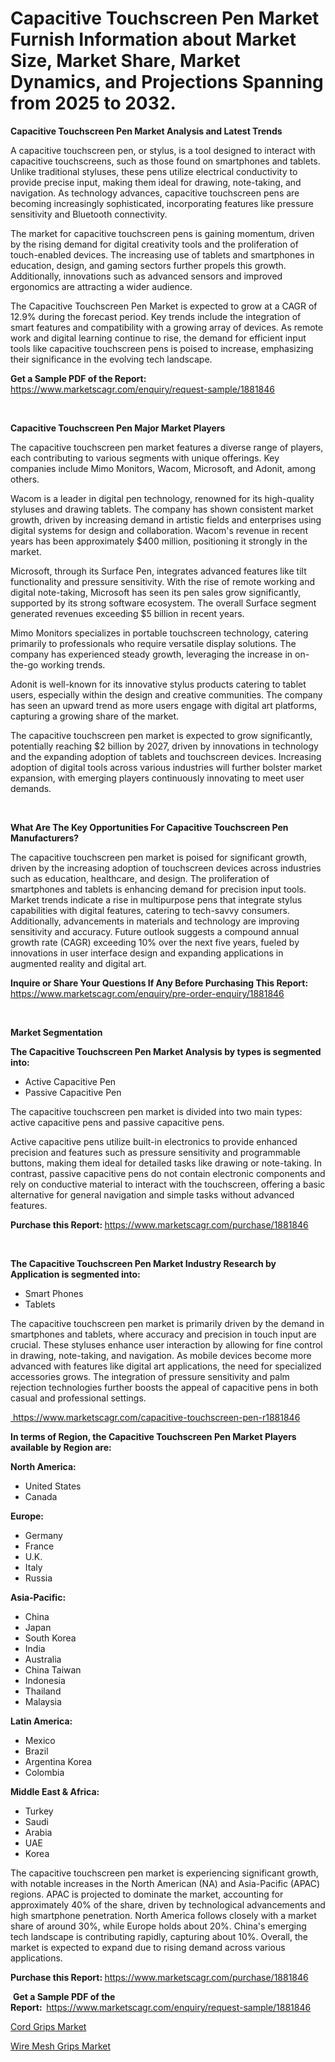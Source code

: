 <p><h1>Capacitive Touchscreen Pen Market Furnish Information about Market Size, Market Share, Market Dynamics, and Projections Spanning from 2025 to 2032.</h1></p><p><strong>Capacitive Touchscreen Pen Market Analysis and Latest Trends</strong></p>
<p><p>A capacitive touchscreen pen, or stylus, is a tool designed to interact with capacitive touchscreens, such as those found on smartphones and tablets. Unlike traditional styluses, these pens utilize electrical conductivity to provide precise input, making them ideal for drawing, note-taking, and navigation. As technology advances, capacitive touchscreen pens are becoming increasingly sophisticated, incorporating features like pressure sensitivity and Bluetooth connectivity.</p><p>The market for capacitive touchscreen pens is gaining momentum, driven by the rising demand for digital creativity tools and the proliferation of touch-enabled devices. The increasing use of tablets and smartphones in education, design, and gaming sectors further propels this growth. Additionally, innovations such as advanced sensors and improved ergonomics are attracting a wider audience.</p><p>The Capacitive Touchscreen Pen Market is expected to grow at a CAGR of 12.9% during the forecast period. Key trends include the integration of smart features and compatibility with a growing array of devices. As remote work and digital learning continue to rise, the demand for efficient input tools like capacitive touchscreen pens is poised to increase, emphasizing their significance in the evolving tech landscape.</p></p>
<p><strong>Get a Sample PDF of the Report:&nbsp;</strong> <a href="https://www.marketscagr.com/enquiry/request-sample/1881846?utm_campaign=1879&utm_medium=2&utm_source=Github&utm_content=ia&utm_term=06042025&utm_id=capacitive-touchscreen-pen">https://www.marketscagr.com/enquiry/request-sample/1881846</a></p>
<p>&nbsp;</p>
<p><strong>Capacitive Touchscreen Pen Major Market Players</strong></p>
<p><p>The capacitive touchscreen pen market features a diverse range of players, each contributing to various segments with unique offerings. Key companies include Mimo Monitors, Wacom, Microsoft, and Adonit, among others. </p><p>Wacom is a leader in digital pen technology, renowned for its high-quality styluses and drawing tablets. The company has shown consistent market growth, driven by increasing demand in artistic fields and enterprises using digital systems for design and collaboration. Wacom's revenue in recent years has been approximately $400 million, positioning it strongly in the market.</p><p>Microsoft, through its Surface Pen, integrates advanced features like tilt functionality and pressure sensitivity. With the rise of remote working and digital note-taking, Microsoft has seen its pen sales grow significantly, supported by its strong software ecosystem. The overall Surface segment generated revenues exceeding $5 billion in recent years.</p><p>Mimo Monitors specializes in portable touchscreen technology, catering primarily to professionals who require versatile display solutions. The company has experienced steady growth, leveraging the increase in on-the-go working trends.</p><p>Adonit is well-known for its innovative stylus products catering to tablet users, especially within the design and creative communities. The company has seen an upward trend as more users engage with digital art platforms, capturing a growing share of the market.</p><p>The capacitive touchscreen pen market is expected to grow significantly, potentially reaching $2 billion by 2027, driven by innovations in technology and the expanding adoption of tablets and touchscreen devices. Increasing adoption of digital tools across various industries will further bolster market expansion, with emerging players continuously innovating to meet user demands.</p></p>
<p>&nbsp;</p>
<p><strong>What Are The Key Opportunities For Capacitive Touchscreen Pen Manufacturers?</strong></p>
<p><p>The capacitive touchscreen pen market is poised for significant growth, driven by the increasing adoption of touchscreen devices across industries such as education, healthcare, and design. The proliferation of smartphones and tablets is enhancing demand for precision input tools. Market trends indicate a rise in multipurpose pens that integrate stylus capabilities with digital features, catering to tech-savvy consumers. Additionally, advancements in materials and technology are improving sensitivity and accuracy. Future outlook suggests a compound annual growth rate (CAGR) exceeding 10% over the next five years, fueled by innovations in user interface design and expanding applications in augmented reality and digital art.</p></p>
<p><strong>Inquire or Share Your Questions If Any Before Purchasing This Report:</strong> <a href="https://www.marketscagr.com/enquiry/pre-order-enquiry/1881846?utm_campaign=1879&utm_medium=2&utm_source=Github&utm_content=ia&utm_term=06042025&utm_id=capacitive-touchscreen-pen">https://www.marketscagr.com/enquiry/pre-order-enquiry/1881846</a></p>
<p>&nbsp;</p>
<p><strong>Market Segmentation</strong></p>
<p><strong>The Capacitive Touchscreen Pen Market Analysis by types is segmented into:</strong></p>
<p><ul><li>Active Capacitive Pen</li><li>Passive Capacitive Pen</li></ul></p>
<p><p>The capacitive touchscreen pen market is divided into two main types: active capacitive pens and passive capacitive pens. </p><p>Active capacitive pens utilize built-in electronics to provide enhanced precision and features such as pressure sensitivity and programmable buttons, making them ideal for detailed tasks like drawing or note-taking. In contrast, passive capacitive pens do not contain electronic components and rely on conductive material to interact with the touchscreen, offering a basic alternative for general navigation and simple tasks without advanced features.</p></p>
<p><strong>Purchase this Report:&nbsp;</strong><a href="https://www.marketscagr.com/purchase/1881846?utm_campaign=1879&utm_medium=2&utm_source=Github&utm_content=ia&utm_term=06042025&utm_id=capacitive-touchscreen-pen">https://www.marketscagr.com/purchase/1881846</a></p>
<p>&nbsp;</p>
<p><strong>The Capacitive Touchscreen Pen Market Industry Research by Application is segmented into:</strong></p>
<p><ul><li>Smart Phones</li><li>Tablets</li></ul></p>
<p><p>The capacitive touchscreen pen market is primarily driven by the demand in smartphones and tablets, where accuracy and precision in touch input are crucial. These styluses enhance user interaction by allowing for fine control in drawing, note-taking, and navigation. As mobile devices become more advanced with features like digital art applications, the need for specialized accessories grows. The integration of pressure sensitivity and palm rejection technologies further boosts the appeal of capacitive pens in both casual and professional settings.</p></p>
<p><a href="https://www.marketscagr.com/capacitive-touchscreen-pen-r1881846?utm_campaign=1879&utm_medium=2&utm_source=Github&utm_content=ia&utm_term=06042025&utm_id=capacitive-touchscreen-pen">&nbsp;https://www.marketscagr.com/capacitive-touchscreen-pen-r1881846</a></p>
<p><strong>In terms of Region, the Capacitive Touchscreen Pen Market Players available by Region are:</strong></p>
<p>
    <p> <strong> North America: </strong>
        <ul>
            <li>United States</li>
            <li>Canada</li>
        </ul>
        </p> 
    <p> <strong> Europe: </strong>
        <ul>
            <li>Germany</li>
            <li>France</li>
            <li>U.K.</li>
            <li>Italy</li>
            <li>Russia</li>
        </ul>
        </p> 
    <p> <strong> Asia-Pacific: </strong>
        <ul>
            <li>China</li>
            <li>Japan</li>
            <li>South Korea</li>
            <li>India</li>
            <li>Australia</li>
            <li>China Taiwan</li>
            <li>Indonesia</li>
            <li>Thailand</li>
            <li>Malaysia</li>
        </ul>
        </p> 
    <p> <strong> Latin America: </strong>
        <ul>
            <li>Mexico</li>
            <li>Brazil</li>
            <li>Argentina Korea</li>
            <li>Colombia</li>
        </ul>
        </p> 
    <p> <strong> Middle East & Africa: </strong>
        <ul>
            <li>Turkey</li>
            <li>Saudi</li>
            <li>Arabia</li>
            <li>UAE</li>
            <li>Korea</li>
        </ul>
    </p>
    </p>
<p><p>The capacitive touchscreen pen market is experiencing significant growth, with notable increases in the North American (NA) and Asia-Pacific (APAC) regions. APAC is projected to dominate the market, accounting for approximately 40% of the share, driven by technological advancements and high smartphone penetration. North America follows closely with a market share of around 30%, while Europe holds about 20%. China's emerging tech landscape is contributing rapidly, capturing about 10%. Overall, the market is expected to expand due to rising demand across various applications.</p></p>
<p><strong>Purchase this Report: </strong><a href="https://www.marketscagr.com/purchase/1881846?utm_campaign=1879&utm_medium=2&utm_source=Github&utm_content=ia&utm_term=06042025&utm_id=capacitive-touchscreen-pen">https://www.marketscagr.com/purchase/1881846</a></p>
<p>&nbsp;<strong>Get a Sample PDF of the Report:&nbsp;&nbsp;</strong><a href="https://www.marketscagr.com/enquiry/request-sample/1881846?utm_campaign=1879&utm_medium=2&utm_source=Github&utm_content=ia&utm_term=06042025&utm_id=capacitive-touchscreen-pen">https://www.marketscagr.com/enquiry/request-sample/1881846</a></p>
<p><strong></strong></p>
<p><p><a href="https://github.com/FassouRP/Market-Research-Report-List-7/blob/main/cord-grips-market.md?utm_campaign=1879&utm_medium=2&utm_source=Github&utm_content=ia&utm_term=06042025&utm_id=capacitive-touchscreen-pen">Cord Grips Market</a></p><p><a href="https://github.com/rahu1506/Market-Research-Report-List-7/blob/main/wire-mesh-grips-market.md?utm_campaign=1879&utm_medium=2&utm_source=Github&utm_content=ia&utm_term=06042025&utm_id=capacitive-touchscreen-pen">Wire Mesh Grips Market</a></p></p>